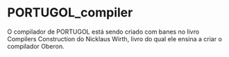 # PORTUGOL_compiler
O compilador de PORTUGOL está sendo criado com banes no livro Compilers Construction do Nicklaus Wirth, livro do qual ele ensina a criar o compilador Oberon.
